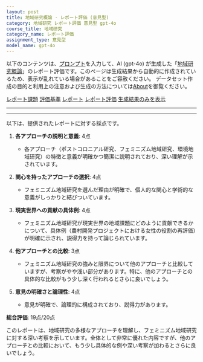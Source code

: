 ```yaml
---
layout: post
title: 地域研究概論 - レポート評価 (意見型)
category: 地域研究 レポート評価 意見型 gpt-4o
course_title: 地域研究
category_name: レポート評価
assignment_type: 意見型
model_name: gpt-4o
---
```


以下のコンテンツは、[プロンプト](https://github.com/takedatoshiyuki/synthetic_assignments/tree/main/generated/地域研究/gpt-4o/prompt_レポート評価-意見型.md)を入力して、AI (gpt-4o) が生成した「[地域研究概論](/contents/地域研究/)」のレポート評価です。このページは生成結果から自動的に作成されているため、表示が乱れている場合があることをご容赦ください。
データセット作成の目的と利用上の注意および生成の方法については[About](/About)を御覧ください。

[レポート課題](../レポート課題-意見型)
[評価基準](../評価基準-意見型)
[レポート](../レポート-意見型)
[レポート評価](../レポート評価-意見型)
[生成結果のみを表示](https://github.com/takedatoshiyuki/synthetic_assignments/tree/main/generated/地域研究/gpt-4o/レポート評価-意見型.md)
  

***
***
  
以下は、提供されたレポートに対する採点です。

1. **各アプローチの説明と意義**: 4点
   - 各アプローチ（ポストコロニアル研究、フェミニズム地域研究、環境地域研究）の特徴と意義が明確かつ簡潔に説明されており、深い理解が示されています。

2. **関心を持ったアプローチの選択**: 4点
   - フェミニズム地域研究を選んだ理由が明確で、個人的な関心と学術的な意義がしっかりと結びついています。

3. **現実世界への貢献の具体例**: 4点
   - フェミニズム地域研究が現実世界の地域課題にどのように貢献できるかについて、具体例（農村開発プロジェクトにおける女性の役割の再評価）が明確に示され、説得力を持って論じられています。

4. **他アプローチとの比較**: 3点
   - フェミニズム地域研究の強みと限界について他のアプローチと比較していますが、考察がやや浅い部分があります。特に、他のアプローチとの具体的な比較がもう少し深く行われるとさらに良いでしょう。

5. **意見の明確さと論理性**: 4点
   - 意見が明確で、論理的に構成されており、説得力があります。

**総合評価**: 19点/20点

このレポートは、地域研究の多様なアプローチを理解し、フェミニズム地域研究に対する深い考察を示しています。全体として非常に優れた内容ですが、他のアプローチとの比較において、もう少し具体的な例や深い考察が加わるとさらに良いでしょう。
